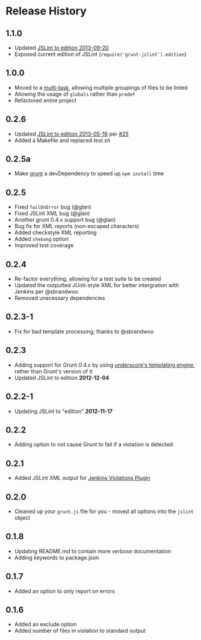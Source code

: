 # Release History

## 1.1.0

- Updated [JSLint to edition 2013-09-20](https://github.com/douglascrockford/JSLint/commit/502f26ba1f2172ba9b412797ad88b5d709c123f9)
- Exposed current edition of JSLint (`require('grunt-jslint').edition`)

## 1.0.0

- Moved to a [multi-task](http://gruntjs.com/creating-tasks#multi-tasks), allowing multiple groupings of files to be linted
- Allowing the usage of `globals` rather than `predef`
- Refactored entire project

## 0.2.6

- Updated [JSLint to edition 2013-05-16](https://github.com/douglascrockford/JSLint/commit/1d8c1f8f7410b505ccbb039a74025cd75a926ce3) per [#25](https://github.com/stephenmathieson/grunt-jslint/issues/25)
- Added a Makefile and replaced *test.sh*

## 0.2.5a

- Make [grunt](http://gruntjs.com/) a devDependency to speed up `npm install` time

## 0.2.5

- Fixed `failOnError` bug (@glan)
- Fixed JSLint XML bug (@glan)
- Another grunt 0.4.x support bug (@glan)
- Bug fix for XML reports (non-escaped characters)
- Added checkstyle XML reporting
- Added `shebang` option
- Improved test coverage

## 0.2.4

- Re-factor everything, allowing for a test suite to be created
- Updated the outputted JUnit-style XML for better intergration with Jenkins per @sbrandwoo
- Removed unecessary dependencies

## 0.2.3-1

- Fix for bad template processing; thanks to @sbrandwoo

## 0.2.3

- Adding support for Grunt *0.4.x* by using [underscore's templating engine](http://underscorejs.org/#template), rather than Grunt's version of it
- Updated JSLint to edition **2012-12-04**

## 0.2.2-1

- Updating JSLint to "edition" **2012-11-17**

## 0.2.2

- Adding option to not cause Grunt to fail if a violation is detected

## 0.2.1

- Added JSLint XML output for [Jenkins Violations Plugin](https://github.com/jenkinsci/violations-plugin)

## 0.2.0

- Cleaned up your `grunt.js` file for you - moved all options into the `jslint` object

## 0.1.8

- Updating README.md to contain more verbose documentation
- Adding keywords to package.json

## 0.1.7

- Added an option to only report on errors

## 0.1.6

- Added an exclude option
- Added number of files in violation to standard output